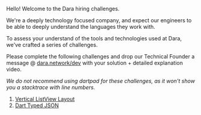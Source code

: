 Hello! Welcome to the Dara hiring challenges.

We're a deeply technology focused company, and expect our engineers to be able to  deeply understand the languages they work with. 

To assess your understand of the tools and technologies used at Dara, we've crafted a series of challenges.

Please complete the following challenges and drop our Technical Founder a message @ [dara.network/dev](https://dara.network/dev/) with your solution + detailed explanation video.

*We do not recommend using dartpad for these challenges, as it won't show you a stacktrace with line numbers.*

1. [Vertical ListView Layout](vertical_list_layout.md)
1. [Dart Typed JSON](dart_typed_json.md)
